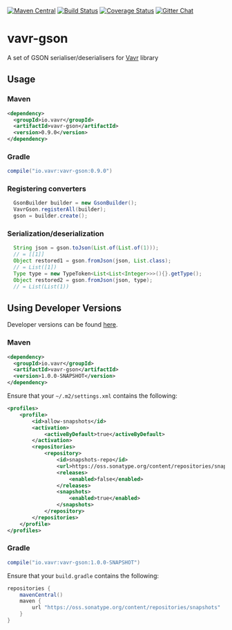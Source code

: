 [![Maven Central](https://maven-badges.herokuapp.com/maven-central/io.vavr/vavr-gson/badge.svg)](https://maven-badges.herokuapp.com/maven-central/io.vavr/vavr-gson)
[![Build Status](https://travis-ci.org/vavr-io/vavr-gson.svg?branch=master)](https://travis-ci.org/vavr-io/vavr-gson)
[![Coverage Status](https://codecov.io/github/vavr-io/vavr-gson/coverage.svg?branch=master)](https://codecov.io/github/vavr-io/vavr-gson?branch=master)
[![Gitter Chat](https://badges.gitter.im/Join%20Chat.svg)](https://gitter.im/vavr-io/vavr)

# vavr-gson
A set of GSON serialiser/deserialisers for [Vavr](http://vavr.io/) library

## Usage

### Maven

```xml
<dependency>
  <groupId>io.vavr</groupId>
  <artifactId>vavr-gson</artifactId>
  <version>0.9.0</version>
</dependency>
```

### Gradle

```groovy
compile("io.vavr:vavr-gson:0.9.0")
```

### Registering converters

```java
  GsonBuilder builder = new GsonBuilder();
  VavrGson.registerAll(builder);
  gson = builder.create();
```

### Serialization/deserialization

```java
  String json = gson.toJson(List.of(List.of(1)));
  // = [[1]]
  Object restored1 = gson.fromJson(json, List.class);
  // = List([1])
  Type type = new TypeToken<List<List<Integer>>>(){}.getType();
  Object restored2 = gson.fromJson(json, type);
  // = List(List(1))
```

## Using Developer Versions

Developer versions can be found [here](https://oss.sonatype.org/content/repositories/snapshots/io/vavr/vavr-gson).

### Maven

```xml
<dependency>
  <groupId>io.vavr</groupId>
  <artifactId>vavr-gson</artifactId>
  <version>1.0.0-SNAPSHOT</version>
</dependency>
```

Ensure that your `~/.m2/settings.xml` contains the following:

```xml
<profiles>
    <profile>
        <id>allow-snapshots</id>
        <activation>
            <activeByDefault>true</activeByDefault>
        </activation>
        <repositories>
            <repository>
                <id>snapshots-repo</id>
                <url>https://oss.sonatype.org/content/repositories/snapshots</url>
                <releases>
                    <enabled>false</enabled>
                </releases>
                <snapshots>
                    <enabled>true</enabled>
                </snapshots>
            </repository>
        </repositories>
    </profile>
</profiles>
```

### Gradle

```groovy
compile("io.vavr:vavr-gson:1.0.0-SNAPSHOT")
```

Ensure that your `build.gradle` contains the following:

```groovy
repositories {
    mavenCentral()
    maven {
        url "https://oss.sonatype.org/content/repositories/snapshots"
    }
}
